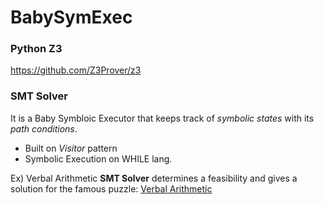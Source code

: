 # BabySymExec

### Python Z3
https://github.com/Z3Prover/z3

### SMT Solver
It is a Baby Symbloic Executor that keeps track of _symbolic states_ with its _path conditions_.
- Built on _Visitor_ pattern
- Symbolic Execution on WHILE lang.

Ex) Verbal Arithmetic
__SMT Solver__ determines a feasibility and gives a solution for the famous puzzle: [Verbal Arithmetic](https://en.wikipedia.org/wiki/Verbal_arithmetic)
